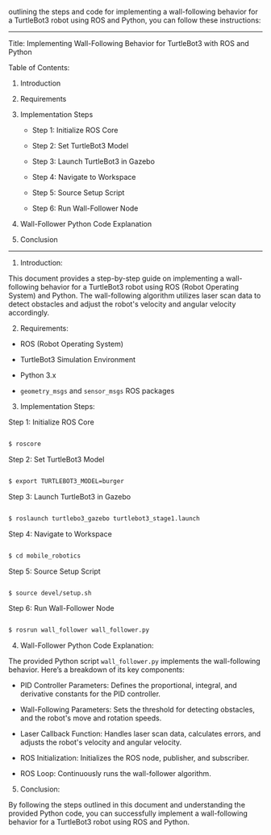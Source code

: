  

outlining the steps and code for implementing a wall-following behavior for a TurtleBot3 robot using ROS and Python, you can follow these instructions: 

  

--- 

  

Title: Implementing Wall-Following Behavior for TurtleBot3 with ROS and Python 

  

Table of Contents: 

1. Introduction 

2. Requirements 

3. Implementation Steps 

   - Step 1: Initialize ROS Core 

   - Step 2: Set TurtleBot3 Model 

   - Step 3: Launch TurtleBot3 in Gazebo 

   - Step 4: Navigate to Workspace 

   - Step 5: Source Setup Script 

   - Step 6: Run Wall-Follower Node 

4. Wall-Follower Python Code Explanation 

5. Conclusion 

  

--- 

  

 

 

 

 

 

1. Introduction: 

  

This document provides a step-by-step guide on implementing a wall-following behavior for a TurtleBot3 robot using ROS (Robot Operating System) and Python. The wall-following algorithm utilizes laser scan data to detect obstacles and adjust the robot's velocity and angular velocity accordingly. 

  

2. Requirements: 

  

- ROS (Robot Operating System) 

- TurtleBot3 Simulation Environment 

- Python 3.x 

- `geometry_msgs` and `sensor_msgs` ROS packages 

  

3. Implementation Steps: 

  

Step 1: Initialize ROS Core 

  

```bash 

$ roscore 

``` 

  

 

 

 

 

 

 

Step 2: Set TurtleBot3 Model 

  

```bash 

$ export TURTLEBOT3_MODEL=burger 

``` 

  

Step 3: Launch TurtleBot3 in Gazebo 

  

```bash 

$ roslaunch turtlebo3_gazebo turtlebot3_stage1.launch 

``` 

  

Step 4: Navigate to Workspace 

  

```bash 

$ cd mobile_robotics 

``` 

  

Step 5: Source Setup Script 

  

```bash 

$ source devel/setup.sh 

``` 

  

 

 

 

Step 6: Run Wall-Follower Node 

  

```bash 

$ rosrun wall_follower wall_follower.py 

``` 

  

4. Wall-Follower Python Code Explanation: 

  

The provided Python script `wall_follower.py` implements the wall-following behavior. Here’s a breakdown of its key components: 

  

- PID Controller Parameters: Defines the proportional, integral, and derivative constants for the PID controller. 

- Wall-Following Parameters: Sets the threshold for detecting obstacles, and the robot's move and rotation speeds. 

- Laser Callback Function: Handles laser scan data, calculates errors, and adjusts the robot's velocity and angular velocity. 

- ROS Initialization: Initializes the ROS node, publisher, and subscriber. 

- ROS Loop: Continuously runs the wall-follower algorithm. 

  

5. Conclusion: 

  

By following the steps outlined in this document and understanding the provided Python code, you can successfully implement a wall-following behavior for a TurtleBot3 robot using ROS and Python. 

  

 
